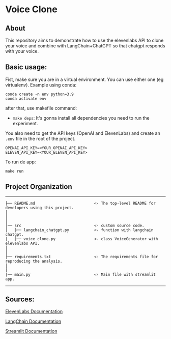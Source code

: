 # Voice Clone

## About
This repository aims to demonstrate how to use the elevenlabs API to clone your voice and combine with LangChain+ChatGPT so that chatgpt responds with your voice.

## Basic usage:

Fist, make sure you are in a virtual environment. You can use either one (eg virtualenv). Example using conda:

```
conda create -n env python=3.9
conda activate env
```

after that, use makefile command:
* `make deps`: It's gonna install all dependencies you need to run the experiment.

You also need to get the API keys (OpenAI and ElevenLabs) and create an `.env` file in the root of the project.
 ```
OPENAI_API_KEY=<YOUR_OPENAI_API_KEY>
ELEVEN_API_KEY=<YOUR_ELEVEN_API_KEY>
```

To run de app:
```
make run
``````


## Project Organization
------------

    ├── README.md                          <- The top-level README for developers using this project.
    │
    │   
    │
    │── src                                <- custom source code.
    │   ├── langchain_chatgpt.py           <- function with langchain chatgpt.
    │   ├── voice_clone.py                 <- class VoiceGenerator with elevenlabs API.
    │
    │
    ├── requirements.txt                   <- The requirements file for reproducing the analysis.
    │
    |
    |── main.py                            <- Main file with streamlit app.

--------

## Sources:


<a href="https://docs.elevenlabs.io/api-reference/quick-start/introduction">ElevenLabs Documentation</a>

<a href="https://python.langchain.com/docs/get_started/introduction">LangChain Documentation</a>

<a href="https://docs.streamlit.io/library/get-started">Streamlit Documentation</a>